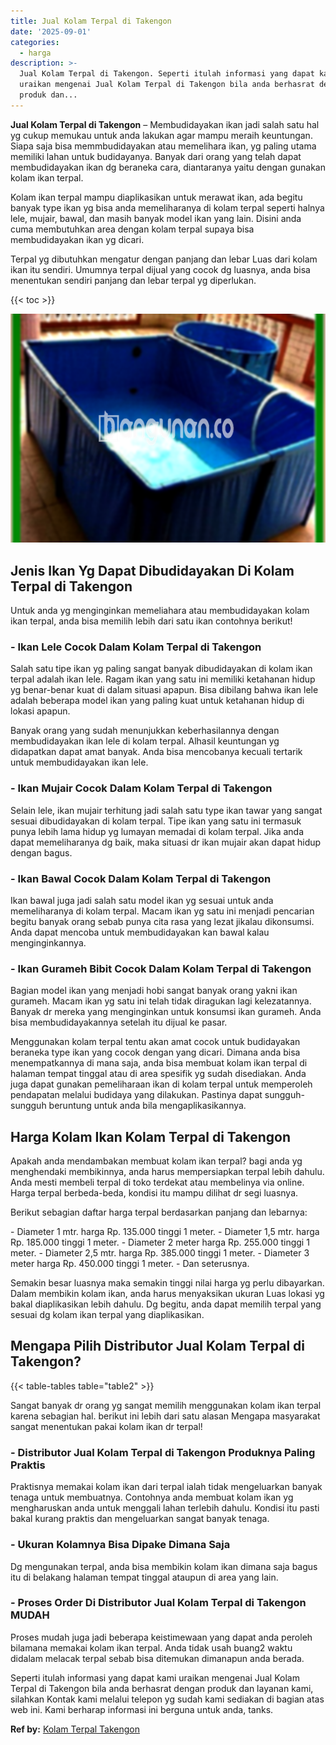 ```yaml
---
title: Jual Kolam Terpal di Takengon
date: '2025-09-01'
categories:
  - harga
description: >-
  Jual Kolam Terpal di Takengon. Seperti itulah informasi yang dapat kami
  uraikan mengenai Jual Kolam Terpal di Takengon bila anda berhasrat dengan
  produk dan...
---
```


**Jual Kolam Terpal di Takengon** – Membudidayakan ikan jadi salah satu hal yg cukup memukau untuk anda lakukan agar mampu meraih keuntungan. Siapa saja bisa memmbudidayakan atau memelihara ikan, yg paling utama memiliki lahan untuk budidayanya. Banyak dari orang yang telah dapat membudidayakan ikan dg beraneka cara, diantaranya yaitu dengan gunakan kolam ikan terpal.

Kolam ikan terpal mampu diaplikasikan untuk merawat ikan, ada begitu banyak type ikan yg bisa anda memeliharanya di kolam terpal seperti halnya lele, mujair, bawal, dan masih banyak model ikan yang lain. Disini anda cuma membutuhkan area dengan kolam terpal supaya bisa membudidayakan ikan yg dicari.

Terpal yg dibutuhkan mengatur dengan panjang dan lebar Luas dari kolam ikan itu sendiri. Umumnya terpal dijual yang cocok dg luasnya, anda bisa menentukan sendiri panjang dan lebar terpal yg diperlukan.

{{< toc >}}

![Jual Kolam Terpal di Takengon](/images/jual-kolam-terpal-26.png)

## Jenis Ikan Yg Dapat Dibudidayakan Di Kolam Terpal di Takengon

Untuk anda yg menginginkan memeliahara atau membudidayakan kolam ikan terpal, anda bisa memilih lebih dari satu ikan contohnya berikut!

### \- Ikan Lele Cocok Dalam Kolam Terpal di Takengon

Salah satu tipe ikan yg paling sangat banyak dibudidayakan di kolam ikan terpal adalah ikan lele. Ragam ikan yang satu ini memiliki ketahanan hidup yg benar-benar kuat di dalam situasi apapun. Bisa dibilang bahwa ikan lele adalah beberapa model ikan yang paling kuat untuk ketahanan hidup di lokasi apapun.

Banyak orang yang sudah menunjukkan keberhasilannya dengan membudidayakan ikan lele di kolam terpal. Alhasil keuntungan yg didapatkan dapat amat banyak. Anda bisa mencobanya kecuali tertarik untuk membudidayakan ikan lele.

### \- Ikan Mujair Cocok Dalam Kolam Terpal di Takengon

Selain lele, ikan mujair terhitung jadi salah satu type ikan tawar yang sangat sesuai dibudidayakan di kolam terpal. Tipe ikan yang satu ini termasuk punya lebih lama hidup yg lumayan memadai di kolam terpal. Jika anda dapat memeliharanya dg baik, maka situasi dr ikan mujair akan dapat hidup dengan bagus.

### \- Ikan Bawal Cocok Dalam Kolam Terpal di Takengon

Ikan bawal juga jadi salah satu model ikan yg sesuai untuk anda memeliharanya di kolam terpal. Macam ikan yg satu ini menjadi pencarian begitu banyak orang sebab punya cita rasa yang lezat jikalau dikonsumsi. Anda dapat mencoba untuk membudidayakan kan bawal kalau menginginkannya.

### \- Ikan Gurameh Bibit Cocok Dalam Kolam Terpal di Takengon

Bagian model ikan yang menjadi hobi sangat banyak orang yakni ikan gurameh. Macam ikan yg satu ini telah tidak diragukan lagi kelezatannya. Banyak dr mereka yang menginginkan untuk konsumsi ikan gurameh. Anda bisa membudidayakannya setelah itu dijual ke pasar.

Menggunakan kolam terpal tentu akan amat cocok untuk budidayakan beraneka type ikan yang cocok dengan yang dicari. Dimana anda bisa menempatkannya di mana saja, anda bisa membuat kolam ikan terpal di halaman tempat tinggal atau di area spesifik yg sudah disediakan. Anda juga dapat gunakan pemeliharaan ikan di kolam terpal untuk memperoleh pendapatan melalui budidaya yang dilakukan. Pastinya dapat sungguh-sungguh beruntung untuk anda bila mengaplikasikannya.

## Harga Kolam Ikan Kolam Terpal di Takengon

Apakah anda mendambakan membuat kolam ikan terpal? bagi anda yg menghendaki membikinnya, anda harus mempersiapkan terpal lebih dahulu. Anda mesti membeli terpal di toko terdekat atau membelinya via online. Harga terpal berbeda-beda, kondisi itu mampu dilihat dr segi luasnya.

Berikut sebagian daftar harga terpal berdasarkan panjang dan lebarnya:

\- Diameter 1 mtr. harga Rp. 135.000 tinggi 1 meter. - Diameter 1,5 mtr. harga Rp. 185.000 tinggi 1 meter. - Diameter 2 meter harga Rp. 255.000 tinggi 1 meter. - Diameter 2,5 mtr. harga Rp. 385.000 tinggi 1 meter. - Diameter 3 meter harga Rp. 450.000 tinggi 1 meter. - Dan seterusnya.

Semakin besar luasnya maka semakin tinggi nilai harga yg perlu dibayarkan. Dalam membikin kolam ikan, anda harus menyaksikan ukuran Luas lokasi yg bakal diaplikasikan lebih dahulu. Dg begitu, anda dapat memilih terpal yang sesuai dg kolam ikan terpal yang diaplikasikan.

## Mengapa Pilih Distributor Jual Kolam Terpal di Takengon?

{{< table-tables table="table2" >}}

Sangat banyak dr orang yg sangat memilih menggunakan kolam ikan terpal karena sebagian hal. berikut ini lebih dari satu alasan Mengapa masyarakat sangat menentukan pakai kolam ikan dr terpal!

### \- Distributor Jual Kolam Terpal di Takengon Produknya Paling Praktis

Praktisnya memakai kolam ikan dari terpal ialah tidak mengeluarkan banyak tenaga untuk membuatnya. Contohnya anda membuat kolam ikan yg mengharuskan anda untuk menggali lahan terlebih dahulu. Kondisi itu pasti bakal kurang praktis dan mengeluarkan sangat banyak tenaga.

### \- Ukuran Kolamnya Bisa Dipake Dimana Saja

Dg mengunakan terpal, anda bisa membikin kolam ikan dimana saja bagus itu di belakang halaman tempat tinggal ataupun di area yang lain.

### \- Proses Order Di Distributor Jual Kolam Terpal di Takengon MUDAH

Proses mudah juga jadi beberapa keistimewaan yang dapat anda peroleh bilamana memakai kolam ikan terpal. Anda tidak usah buang2 waktu didalam melacak terpal sebab bisa ditemukan dimanapun anda berada.

Seperti itulah informasi yang dapat kami uraikan mengenai Jual Kolam Terpal di Takengon bila anda berhasrat dengan produk dan layanan kami, silahkan Kontak kami melalui telepon yg sudah kami sediakan di bagian atas web ini. Kami berharap informasi ini berguna untuk anda, tanks.

**Ref by:** [Kolam Terpal Takengon](https://id.wikipedia.org/wiki/Kolam)
